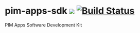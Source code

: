 # pim-apps-sdk ![](https://img.shields.io/badge/version-0.1.10-blue.svg) [![Build Status](https://travis-ci.org/paulvollmer/pim-apps-sdk.svg?branch=master)](https://travis-ci.org/paulvollmer/pim-apps-sdk)

PIM Apps Software Development Kit
